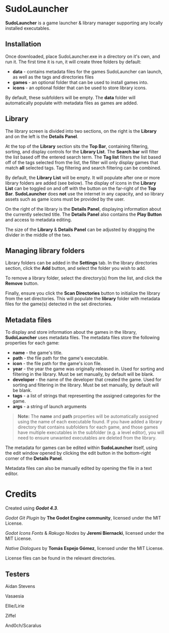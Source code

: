 # SudoLauncher

**SudoLauncher** is a game launcher & library manager supporting any locally installed executables. 

## Installation

Once downloaded, place SudoLauncher.exe in a directory on it's own, and run it. 
The first time it is run, it will create three folders by default:

- **data** - contains metadata files for the games SudoLauncher can launch, as well as the tags and directories files
- **games** - an optional folder that can be used to install games into.
- **icons** - an optional folder that can be used to store library icons.

By default, these subfolders will be empty. The **data** folder will automatically populate with metadata files as games are added.

## Library

The library screen is divided into two sections, on the right is the **Library** and on the left is the **Details Panel**.

At the top of the **Library** section sits the **Top Bar**, containing filtering, sorting, and display controls for the **Library List**. The **Search bar** will filter the list based off the entered search term. The **Tag list** filters the list based off of the tags selected from the list, the filter will only display games that match **all** selected tags. Tag filtering and search filtering can be combined.

By default, the **Library List** will be empty. It will populate after one or more library folders are added (see below).  The display of icons in the **Library List** can be toggled on and off with the button on the far-right of the **Top Bar**. **SudoLauncher** does **not** use the internet in any capacity, and so library assets such as game icons must be provided by the user.

On the right of the library is the **Details Panel**, displaying information about the currently selected title. The **Details Panel** also contains the **Play Button** and access to metadata editing.

The size of the **Library** & **Details Panel** can be adjusted by dragging the divider in the middle of the two.


## Managing library folders

Library folders can be added in the **Settings** tab. In the library directories section, click the **Add** button, and select the folder you wish to add.

To remove a library folder, select the directory(s) from the list, and click the **Remove** button.

Finally, ensure you click the **Scan Directories** button to initialize the library from the set directories. This will populate the **library** folder with metadata files for the game(s) detected in the set directories.

## Metadata files

To display and store information about the games in the library, **SudoLauncher** uses metadata files. The metadata files store the following properties for each game:
- **name** - the game's title.
- **path** - the file path for the game's executable.
- **icon** - the file path for the game's icon file.
- **year** - the year the game was originally released in. Used for sorting and filtering in the library. Must be set manually, by default will be blank.
- **developer** - the name of the developer that created the game. Used for sorting and filtering in the library. Must be set manually, by default will be blank.
- **tags** - a list of strings that representing the assigned categories for the game.
- **args** - a string of launch arguments

> **Note:** The **name** and **path** properties will be automatically assigned using the name of each executable found. If you have added a library directory that contains subfolders for each game, and those games have multiple executables in the subfolder (e.g. a level editor), you will need to ensure unwanted executables are deleted from the library.

The metadata for games can be edited within **SudoLauncher** itself, using the edit window opened by clicking the edit button in the bottom-right corner of the **Details Panel**.

Metadata files can also be manually edited by opening the file in a text editor.

# Credits
Created using ***Godot 4.3***.

*Godot Git Plugin* by **The Godot Engine community**, licensed under the MIT License.

*Godot Icons Fonts* & *Rakugo Nodes* by **Jeremi Biernacki**, licensed under the MIT License.

*Native Dialogues* by **Tomás Espejo Gómez**, licensed under the MIT License.

License files can be found in the relevant directories.

## Testers
Aidan Stevens

Vasaesia

Ellie/Lirie

Ziffel

And0ch/Scaralus
